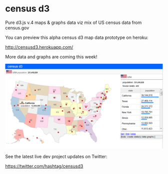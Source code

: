 # census d3

Pure d3.js v.4 maps & graphs data viz mix of US census data from census.gov

You can preview this alpha census d3 map data prototype on heroku:

http://censusd3.herokuapp.com/

More data and graphs are coming this week!

![Alt text](https://github.com/RandomFractals/CensusD3/blob/master/screens/censusd3WithTableBarsAndSort.png?raw=true 
 "latest") 

 See the latest live dev project updates on Twitter:

 https://twitter.com/hashtag/censusd3